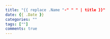```yaml
---
title: "{{ replace .Name "-" " " | title }}"
date: {{ .Date }}
categories: "" 
tags: [""]
comments: true
---
```



